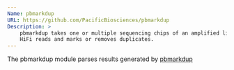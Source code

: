 ```yaml
---
Name: pbmarkdup
URL: https://github.com/PacificBiosciences/pbmarkdup
Description: >
    pbmarkdup takes one or multiple sequencing chips of an amplified libray as
    HiFi reads and marks or removes duplicates.
---
```


The pbmarkdup module parses results generated by
[pbmarkdup](https://github.com/PacificBiosciences/pbmarkdup)
